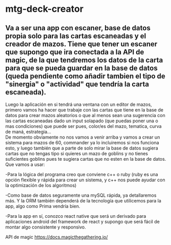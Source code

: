 # mtg-deck-creator

Va a ser una app con escaner, base de datos propia solo para las cartas escaneadas y el creador de mazos.
Tiene que tener un escaner que supongo que ira conectada a la API de magic, de la que tendremos los datos de la carta para que se pueda guardar en la base de datos (queda pendiente como añadir tambien el tipo de "sinergia" o "actividad" que tendría la carta escaneada).
--- 
Luego la aplicación en si tendrá una ventana con un editor de mazos, primero vamos ha hacer que trabaje con las cartas que tiene en la base de datos para crear mazos aleatorios o que al menos sean una sugerencia con las cartas escaneadas dado un input solapado (que puedas poner una o mas condiciones) que puede ser pues, color/es del mazo, tematica, curva de maná, estrategia...  
De momento obviamente no nos vamos a venir arriba y vamos a crear un sistema para mazos de 60, commander ya lo incluiremos si nos funciona esto, y luego también que a parte de solo mirar la base de datos sugiera cartas que no tengas tipo si quieres un mazo de goblins y no tienes suficientes goblins pues te sugiera cartas que no esten en la base de datos.  
Que vamos a usar:

-Para la lógica del programa creo que conviene c++ o ruby (ruby es una opción flexible y rápida para crear un sistema, y c++ nos puede ayudar con la optimización de los algoritmos)

-Como base de datos seguramente una mySQL rápida, ya detallaremos más. Y la ORM también dependerá de la tecnología que utilicemos para la app, algo como Prima vendría bien.

-Para la app en sí, conozco react native que será un derivado para aplicaciones android del framework de react y supongo que será fácil de montar algo consistente y responsivo.

API de magic
https://docs.magicthegathering.io/
